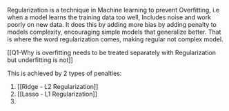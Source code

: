 Regularization is a technique in Machine learning to prevent Overfitting, i.e when a model learns the training data too well, Includes noise and work poorly on new data. It does this by adding more bias by adding penalty to models complexity, encouraging simple models that generalize better. That is where the word regularization comes, making regular not complex model.

[[Q1-Why is overfitting needs to be treated separately with Regularization but underfitting is not]]

This is achieved by 2 types of penalties:
1. [[Ridge - L2 Regularization]]
2. [[Lasso - L1 Regularization]]
3. 
